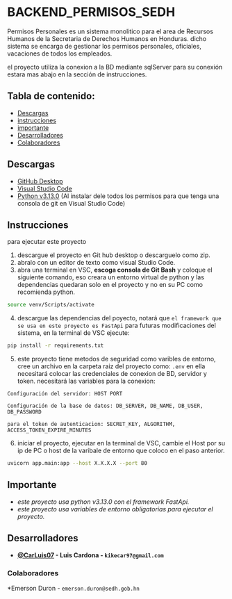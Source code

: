 # BACKEND_PERMISOS_SEDH


Permisos Personales es un sistema monolitico para el area de Recursos Humanos de la Secretaria de Derechos Humanos en Honduras. dicho sistema se encarga de gestionar los permisos personales, oficiales, vacaciones de todos los empleados.

el proyecto utiliza la conexion a la BD mediante sqlServer para su conexión estara mas abajo en la sección de instrucciones.

## Tabla de contenido:
* [Descargas](#descargas)
* [instrucciones](#instrucciones)
* [importante](#importante)
* [Desarrolladores](#desarrolladores)
* [Colaboradores](#colaboradores)


## Descargas  
- [GitHub Desktop](https://desktop.github.com/)
- [Visual Studio Code](https://code.visualstudio.com/download)
- [Python v3.13.0](https://www.python.org/downloads/release/python-3130/)
(Al instalar dele todos los permisos para que tenga una consola de git en Visual Studio Code)

## Instrucciones
para ejecutar este proyecto 
1. descargue el proyecto en Git hub desktop o descarguelo como zip.
2. abralo con un editor de texto como visual Studio Code.
3. abra una terminal en VSC, **escoga consola de Git Bash** y coloque el siguiente comando, eso creara un entorno virtual de python y las dependencias quedaran solo en el proyecto y no en su PC como recomienda python.


```bash
source venv/Scripts/activate
```

4. descargue las dependencias del poyecto, notará que ``el framework que se usa en este proyecto es FastApi`` para futuras modificaciones del sistema, en la terminal de VSC ejecute:
```bash
pip install -r requirements.txt
```

5. este proyecto tiene metodos de seguridad como varibles de entorno, cree un archivo en la carpeta raiz del proyecto como: `.env` en ella necesitará colocar las credenciales de conexion de BD, servidor y token.
necesitará las variables para la conexion: 

`Configuración del servidor:
HOST
PORT`

`Configuración de la base de datos:
DB_SERVER,
DB_NAME,
DB_USER,
DB_PASSWORD`

`para el token de autenticacion:
SECRET_KEY,
ALGORITHM,
ACCESS_TOKEN_EXPIRE_MINUTES`

6. iniciar el proyecto, ejecutar en la terminal de VSC, cambie el Host por su ip de PC o host de la varibale de entorno que coloco en el paso anterior.
```bash
uvicorn app.main:app --host X.X.X.X --port 80
```

## Importante
* *este proyecto usa python v3.13.0 con el framework FastApi.*
* *este proyecto usa variables de entorno obligatorias para ejecutar el proyecto.*

## Desarrolladores
- **[@CarLuis07](https://github.com/CarLuis07/)  - Luis Cardona - `kikecar97@gmail.com`**

### Colaboradores
*Emerson Duron  - `emerson.duron@sedh.gob.hn`